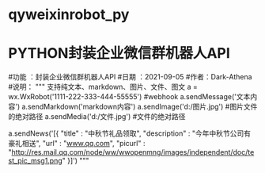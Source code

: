 # qyweixinrobot_py
# PYTHON封装企业微信群机器人API
#功能 ：封装企业微信群机器人API
#日期 ：2021-09-05 
#作者：Dark-Athena
#说明：
""" 
 支持纯文本、markdown、图片、文件、图文
 a = wx.WxRobot('1111-222-333-444-55555') #webhook
 a.sendMessage('文本内容')
 a.sendMarkdown('markdown内容')
 a.sendImage('d:/图片.jpg') #图片文件的绝对路径
 a.sendMedia('d:/文件.jpg') #文件的绝对路径

 a.sendNews('[{
               "title" : "中秋节礼品领取",
               "description" : "今年中秋节公司有豪礼相送",
               "url" : "www.qq.com",
               "picurl" : "http://res.mail.qq.com/node/ww/wwopenmng/images/independent/doc/test_pic_msg1.png"
           }]')
"""
